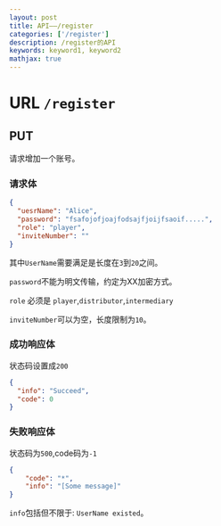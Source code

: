 ```yaml
---
layout: post
title: API——/register
categories: ['/register']
description: /register的API
keywords: keyword1, keyword2
mathjax: true
---
```

# URL `/register`

## PUT

请求增加一个账号。

### 请求体

```json
{
  "uesrName": "Alice",
  "password": "fsafojofjoajfodsajfjoijfsaoif.....",
  "role": "player",
  "inviteNumber": ""
}   
```

其中`UserName`需要满足是长度在`3`到`20`之间。

`password`不能为明文传输，约定为XX加密方式。

`role` 必须是 `player`,`distributor`,`intermediary`

`inviteNumber`可以为空，长度限制为`10`。

### 成功响应体

状态码设置成`200`

```json
{
  "info": "Succeed",
  "code": 0
}
```

### 失败响应体

状态码为`500`,code码为`-1`

```json
{
    "code": "*",
    "info": "[Some message]"
}
```

`info`包括但不限于: `UserName existed`。
